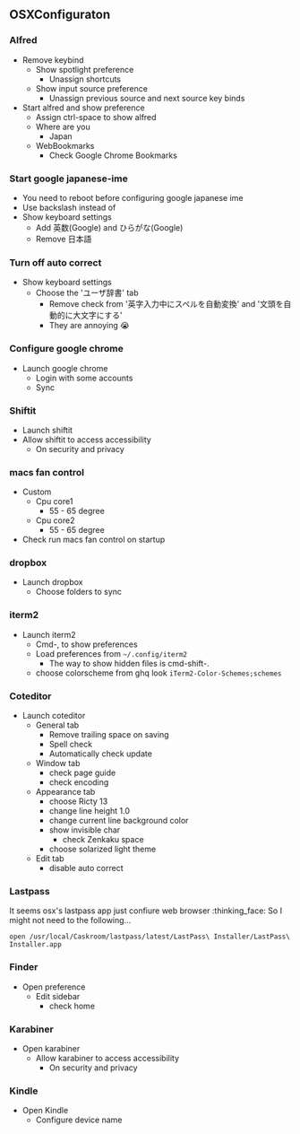 
## OSXConfiguraton

### Alfred
- Remove keybind
  - Show spotlight preference
    - Unassign shortcuts
  - Show input source preference
    - Unassign previous source and next source key binds
- Start alfred and show preference
  - Assign ctrl-space to show alfred
  - Where are you
    - Japan
  - WebBookmarks
    - Check Google Chrome Bookmarks

### Start google japanese-ime
- You need to reboot before configuring google japanese ime
- Use backslash instead of
- Show keyboard settings
  - Add 英数(Google) and ひらがな(Google)
  - Remove 日本語

### Turn off auto correct
- Show keyboard settings
  - Choose the 'ユーザ辞書' tab
    - Remove check from '英字入力中にスペルを自動変換' and '文頭を自動的に大文字にする'
    - They are annoying :sob:

### Configure google chrome
- Launch google chrome
  - Login with some accounts
  - Sync

### Shiftit
- Launch shiftit
- Allow shiftit to access accessibility
  - On security and privacy

### macs fan control
- Custom
  - Cpu core1
    - 55 - 65 degree
  - Cpu core2
    - 55 - 65 degree
- Check run macs fan control on startup

### dropbox
- Launch dropbox
  - Choose folders to sync

### iterm2
- Launch iterm2
  - Cmd-, to show preferences
  - Load preferences from `~/.config/iterm2`
    - The way to show hidden files is cmd-shift-.
  - choose colorscheme from ghq look `iTerm2-Color-Schemes;schemes`

### Coteditor
- Launch coteditor
  - General tab
    - Remove trailing space on saving
    - Spell check
    - Automatically check update
  - Window tab
    - check page guide
    - check encoding
  - Appearance tab
    - choose Ricty 13
    - change line height 1.0
    - change current line background color
    - show invisible char
      - check Zenkaku space
    - choose solarized light theme
  - Edit tab
    - disable auto correct

### Lastpass
It seems osx's lastpass app just confiure web browser :thinking_face:
So I might not need to the following...

```
open /usr/local/Caskroom/lastpass/latest/LastPass\ Installer/LastPass\ Installer.app
```

### Finder
- Open preference
  - Edit sidebar
    - check home

### Karabiner
- Open karabiner
  - Allow karabiner to access accessibility
    - On security and privacy

### Kindle
- Open Kindle
  - Configure device name
